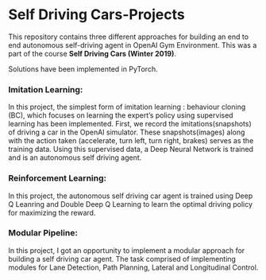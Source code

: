 # Self Driving Cars-Projects


This repository contains three different approaches for building an end to end autonomous self-driving agent in OpenAI Gym Environment. This was a part of the course **Self Driving Cars (Winter 2019)**.

Solutions have been implemented in PyTorch.


### Imitation Learning: 
In this project, the simplest form of imitation learning : behaviour cloning (BC), which focuses on learning the expert’s
policy using supervised learning has been implemented. First, we record the imitations(snapshots) of driving a car in the OpenAI simulator. These snapshots(images) along with the action taken (accelerate, turn left, turn right, brakes) serves as the training data.
Using this supervised data, a Deep Neural Network is trained and is an autonomous self driving agent.


### Reinforcement Learning:

In this project, the autonomous self driving car agent is trained using Deep Q Leanring and Double Deep Q Learning to learn the optimal driving policy for maximizing the reward.  


### Modular Pipeline:

In this project, I got an opportunity to implement a modular approach for building a self driving car agent. The task comprised of implementing modules for Lane Detection, Path Planning, Lateral and Longitudinal Control.






